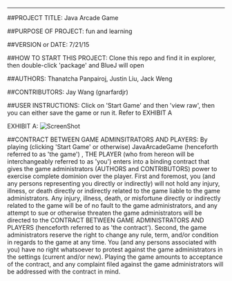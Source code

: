 ------------------------------------------------------------------------

##PROJECT TITLE: 
Java Arcade Game

##PURPOSE OF PROJECT: 
fun and learning

##VERSION or DATE: 
7/21/15

##HOW TO START THIS PROJECT: 
Clone this repo and find it in explorer, then double-click 'package' and BlueJ will open

##AUTHORS: 
Thanatcha Panpairoj, Justin Liu, Jack Weng

##CONTRIBUTORS:
Jay Wang (gnarfardjr)

##USER INSTRUCTIONS: 
Click on 'Start Game' and then 'view raw', then you can either save the game or run it.
Refer to EXHIBIT A

EXHIBIT A:
![ScreenShot](http://imgur.com/HAqCg6a )


##CONTRACT BETWEEN GAME ADMINSITRATORS AND PLAYERS:
By playing (clicking 'Start Game' or otherwise) JavaArcadeGame (henceforth referred to as 'the game') , THE PLAYER (who from hereon will be interchangeably referred to as 'you') enters into a binding contract that gives the game administrators (AUTHORS and CONTRIBUTORS) power to exercise complete dominion over the player. First and foremost, you (and any persons representing you directly or indirectly) will not hold any injury, illness, or death directly or indirectly related to the game liable to the game administrators. Any injury, illness, death, or misfortune directly or indirectly related to the game will be of no fault to the game administrators, and any attempt to sue or otherwise threaten the game administrators will be directed to the CONTRACT BETWEEN GAME ADMINISTRATORS AND PLAYERS (henceforth referred to as 'the contract'). Second, the game administrators reserve the right to change any rule, term, and/or condition in regards to the game at any time. You (and any persons associated with you) have no right whatsoever to protest against the game administrators in the settings (current and/or new). Playing the game amounts to acceptance of the contract, and any complaint filed against the game administrators will be addressed with the contract in mind.
